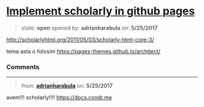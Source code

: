 # [Implement scholarly in github pages](https://github.com/adrianharabula/condr/issues/138)

> state: **open** opened by: **adrianharabula** on: **5/25/2017**

http://scholarlyhtml.org/2011/05/03/scholarly-html-core-3/

tema asta o folosim https://pages-themes.github.io/architect/

### Comments

---
> from: [**adrianharabula**](https://github.com/adrianharabula/condr/issues/138#issuecomment-303976011) on: **5/25/2017**

avem!!! scholarly!!!! https://docs.condr.me
